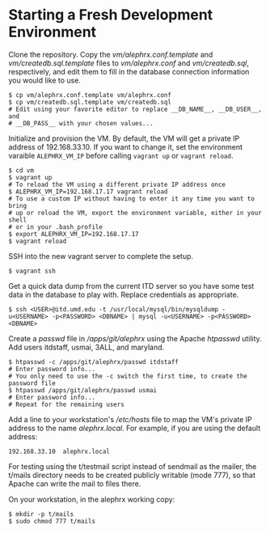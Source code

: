 Starting a Fresh Development Environment
========================================

Clone the repository. Copy the *vm/alephrx.conf.template* and
*vm/createdb.sql.template* files to *vm/alephrx.conf* and *vm/createdb.sql*,
respectively, and edit them to fill in the database connection information you
would like to use.

    $ cp vm/alephrx.conf.template vm/alephrx.conf
    $ cp vm/createdb.sql.template vm/createdb.sql
    # Edit using your favorite editor to replace __DB_NAME__, __DB_USER__, and
    # __DB_PASS__ with your chosen values...

Initialize and provision the VM. By default, the VM will get a private IP
address of 192.168.33.10. If you want to change it, set the environment varaible
`ALEPHRX_VM_IP` before calling `vagrant up` or `vagrant reload`.

    $ cd vm
    $ vagrant up
    # To reload the VM using a different private IP address once
    $ ALEPHRX_VM_IP=192.168.17.17 vagrant reload
    # To use a custom IP without having to enter it any time you want to bring
    # up or reload the VM, export the environment variable, either in your shell
    # or in your .bash_profile
    $ export ALEPHRX_VM_IP=192.168.17.17
    $ vagrant reload

SSH into the new vagrant server to complete the setup.

    $ vagrant ssh

Get a quick data dump from the current ITD server so you have some test data in
the database to play with. Replace credentials as appropriate.

    $ ssh <USER>@itd.umd.edu -t /usr/local/mysql/bin/mysqldump -u<USERNAME> -p<PASSWORD> <DBNAME> | mysql -u<USERNAME> -p<PASSWORD> <DBNAME>

Create a *passwd* file in */apps/git/alephrx* using the Apache *htpasswd*
utility. Add users itdstaff, usmai, 3ALL, and maryland.

    $ htpasswd -c /apps/git/alephrx/passwd itdstaff
    # Enter password info...
    # You only need to use the -c switch the first time, to create the password file
    $ htpasswd /apps/git/alephrx/passwd usmai
    # Enter password info...
    # Repeat for the remaining users

Add a line to your workstation's */etc/hosts* file to map the VM's private IP
address to the name *alephrx.local*. For example, if you are using the default
address:

    192.168.33.10  alephrx.local

For testing using the t/testmail script instead of sendmail as the mailer, the
t/mails directory needs to be created publicly writable (mode 777), so that
Apache can write the mail to files there.

On your workstation, in the alephrx working copy:

    $ mkdir -p t/mails
    $ sudo chmod 777 t/mails
